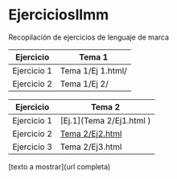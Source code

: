 # Ejerciciosllmm
Recopilación de ejercicios de lenguaje de marca


| Ejercicio| Tema 1|
| ----- | ----- |
| Ejercicio 1| Tema 1/Ej 1.html/|
| Ejercicio 2| Tema 1/Ej 2/|

| Ejercicio| Tema 2|
| ----- | ----- |
| Ejercicio 1| [Ej.1](Tema 2/Ej1.html )|
| Ejercicio 2| [Tema 2/Ej2.html]()|
| Ejercicio 3| Tema 2/Ej3.html|


[texto a mostrar](url completa)
